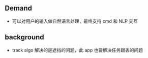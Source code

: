 
## Demand

- 可以对用户的输入做自然语言处理，最终支持 cmd 和 NLP 交互


## background

- track algo 解决的是遮挡的问题，此 app 也要解决任务跟丢的问题
